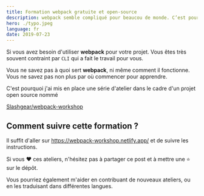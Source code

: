 ```yaml
---
title: Formation webpack gratuite et open-source
description: webpack semble compliqué pour beaucou de monde. C’est pourquoi j'ai créé des ateliers pour apprendre ses concepts en partant de la base.
hero: ./typo.jpeg
language: fr
date: 2019-07-23
---
```


Si vous avez besoin d'utiliser **webpack** pour votre projet. Vous êtes très souvent contraint par `CLI` qui a fait le travail pour vous.

Vous ne savez pas à quoi sert **webpack**, ni même comment il fonctionne. Vous ne savez pas non plus par où commencer pour apprendre.

C'est pourquoi j'ai mis en place une série d'atelier dans le cadre d'un projet open source nommé

[Slashgear/webpack-workshop](https://github.com/Slashgear/webpack-workshop)

## Comment suivre cette formation ?

Il suffit d'aller sur https://webpack-workshop.netlify.app/ et de suivre les instructions.

Si vous ❤️ ces ateliers, n'hésitez pas à partager ce post et à mettre une ⭐️ sur le dépôt.

Vous pourriez également m'aider en contribuant de nouveaux ateliers, ou en les traduisant dans différentes langues.
